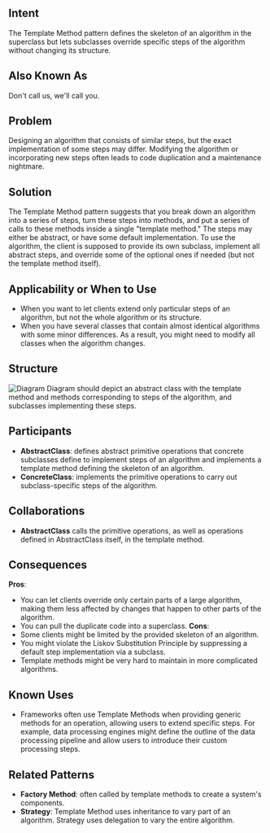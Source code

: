 ## Intent
The Template Method pattern defines the skeleton of an algorithm in the superclass but lets subclasses override specific steps of the algorithm without changing its structure.
## Also Known As
Don't call us, we'll call you.
## Problem
Designing an algorithm that consists of similar steps, but the exact implementation of some steps may differ. Modifying the algorithm or incorporating new steps often leads to code duplication and a maintenance nightmare.
## Solution
The Template Method pattern suggests that you break down an algorithm into a series of steps, turn these steps into methods, and put a series of calls to these methods inside a single "template method." The steps may either be abstract, or have some default implementation. To use the algorithm, the client is supposed to provide its own subclass, implement all abstract steps, and override some of the optional ones if needed (but not the template method itself).
## Applicability or When to Use
- When you want to let clients extend only particular steps of an algorithm, but not the whole algorithm or its structure.
- When you have several classes that contain almost identical algorithms with some minor differences. As a result, you might need to modify all classes when the algorithm changes.
## Structure
![Diagram](link-to-your-template-method-diagram-image)
Diagram should depict an abstract class with the template method and methods corresponding to steps of the algorithm, and subclasses implementing these steps.
## Participants
- **AbstractClass**: defines abstract primitive operations that concrete subclasses define to implement steps of an algorithm and implements a template method defining the skeleton of an algorithm.
- **ConcreteClass**: implements the primitive operations to carry out subclass-specific steps of the algorithm.
## Collaborations
- **AbstractClass** calls the primitive operations, as well as operations defined in AbstractClass itself, in the template method.
## Consequences
**Pros**:
- You can let clients override only certain parts of a large algorithm, making them less affected by changes that happen to other parts of the algorithm.
- You can pull the duplicate code into a superclass.
**Cons**:
- Some clients might be limited by the provided skeleton of an algorithm.
- You might violate the Liskov Substitution Principle by suppressing a default step implementation via a subclass.
- Template methods might be very hard to maintain in more complicated algorithms.
## Known Uses
- Frameworks often use Template Methods when providing generic methods for an operation, allowing users to extend specific steps. For example, data processing engines might define the outline of the data processing pipeline and allow users to introduce their custom processing steps.
## Related Patterns
- **Factory Method**: often called by template methods to create a system's components.
- **Strategy**: Template Method uses inheritance to vary part of an algorithm. Strategy uses delegation to vary the entire algorithm.